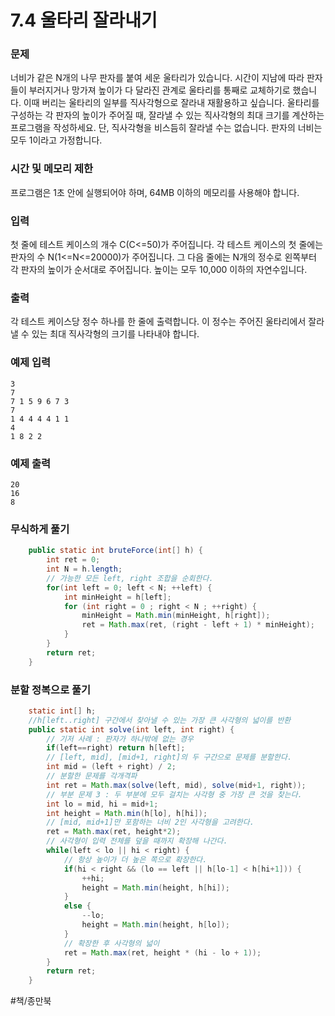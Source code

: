 # 7.4 울타리 잘라내기
### 문제
너비가 같은 N개의 나무 판자를 붙여 세운 울타리가 있습니다. 시간이 지남에 따라 판자들이 부러지거나 망가져 높이가 다 달라진 관계로 울타리를 통째로 교체하기로 했습니다. 이때 버리는 울타리의 일부를 직사각형으로 잘라내 재활용하고 싶습니다. 울타리를 구성하는 각 판자의 높이가 주어질 때, 잘라낼 수 있는 직사각형의 최대 크기를 계산하는 프로그램을 작성하세요. 단, 직사각형을 비스듬히 잘라낼 수는 없습니다.
판자의 너비는 모두 1이라고 가정합니다.

### 시간 및 메모리 제한
프로그램은 1초 안에 실행되어야 하며, 64MB 이하의 메모리를 사용해야 합니다.

### 입력
첫 줄에 테스트 케이스의 개수 C(C<=50)가 주어집니다. 각 테스트 케이스의 첫 줄에는 판자의 수 N(1<=N<=20000)가 주어집니다. 그 다음 줄에는 N개의 정수로 왼쪽부터 각 판자의 높이가 순서대로 주어집니다. 높이는 모두 10,000 이하의 자연수입니다.

### 출력
각 테스트 케이스당 정수 하나를 한 줄에 출력합니다. 이 정수는 주어진 울타리에서 잘라낼 수 있는 최대 직사각형의 크기를 나타내야 합니다.

### 예제 입력
```
3
7
7 1 5 9 6 7 3
7
1 4 4 4 4 1 1
4
1 8 2 2
```

### 예제 출력
```
20
16
8
```

### 무식하게 풀기
```java
	public static int bruteForce(int[] h) {
		int ret = 0;
		int N = h.length;
		// 가능한 모든 left, right 조합을 순회한다.
		for(int left = 0; left < N; ++left) {
			int minHeight = h[left];
			for (int right = 0 ; right < N ; ++right) {
				minHeight = Math.min(minHeight, h[right]);
				ret = Math.max(ret, (right - left + 1) * minHeight);
			}
		}
		return ret;
	}
```
	
### 분할 정복으로 풀기
```java
	static int[] h;
	//h[left..right] 구간에서 찾아낼 수 있는 가장 큰 사각형의 넓이를 반환
	public static int solve(int left, int right) {
		// 기저 사례 : 판자가 하나밖에 없는 경우
		if(left==right) return h[left];
		// [left, mid], [mid+1, right]의 두 구간으로 문제를 분할한다.
		int mid = (left + right) / 2;
		// 분할한 문제를 각개격파
		int ret = Math.max(solve(left, mid), solve(mid+1, right));
		// 부분 문제 3 : 두 부분에 모두 걸치는 사각형 중 가장 큰 것을 찾는다.
		int lo = mid, hi = mid+1;
		int height = Math.min(h[lo], h[hi]);
		// [mid, mid+1]만 포함하는 너비 2인 사각형을 고려한다.
		ret = Math.max(ret, height*2);
		// 사각형이 입력 전체를 덮을 때까지 확장해 나간다.
		while(left < lo || hi < right) {
			// 항상 높이가 더 높은 쪽으로 확장한다.
			if(hi < right && (lo == left || h[lo-1] < h[hi+1])) {
				++hi;
				height = Math.min(height, h[hi]);
			}
			else {
				--lo;
				height = Math.min(height, h[lo]);
			}
			// 확장한 후 사각형의 넓이
			ret = Math.max(ret, height * (hi - lo + 1));
		}
		return ret;
	}
```

#책/종만북